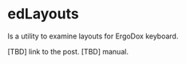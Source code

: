 # edLayouts

Is a utility to examine layouts for ErgoDox keyboard.

[TBD] link to the post.
[TBD] manual.
